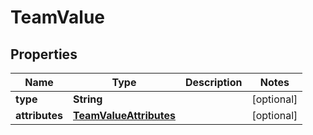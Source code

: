 

# TeamValue


## Properties

| Name | Type | Description | Notes |
|------------ | ------------- | ------------- | -------------|
|**type** | **String** |  |  [optional] |
|**attributes** | [**TeamValueAttributes**](TeamValueAttributes.md) |  |  [optional] |




